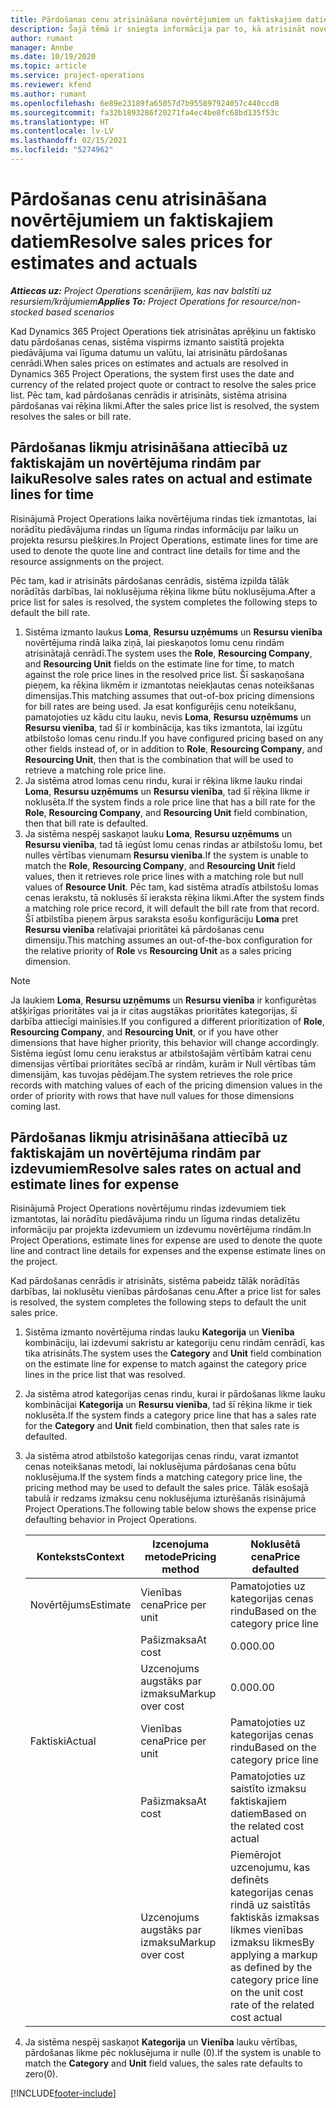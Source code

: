 ```yaml
---
title: Pārdošanas cenu atrisināšana novērtējumiem un faktiskajiem datiem
description: Šajā tēmā ir sniegta informācija par to, kā atrisināt novērtējumu un faktisko pārdošanas datu likmes.
author: rumant
manager: Annbe
ms.date: 10/19/2020
ms.topic: article
ms.service: project-operations
ms.reviewer: kfend
ms.author: rumant
ms.openlocfilehash: 6e89e23189fa65057d7b955897924057c440ccd8
ms.sourcegitcommit: fa32b1893286f20271fa4ec4be8fc68bd135f53c
ms.translationtype: HT
ms.contentlocale: lv-LV
ms.lasthandoff: 02/15/2021
ms.locfileid: "5274962"
---
```

# <a name="resolve-sales-prices-for-estimates-and-actuals"></a><span data-ttu-id="2fb12-103">Pārdošanas cenu atrisināšana novērtējumiem un faktiskajiem datiem</span><span class="sxs-lookup"><span data-stu-id="2fb12-103">Resolve sales prices for estimates and actuals</span></span>

<span data-ttu-id="2fb12-104">_**Attiecas uz:** Project Operations scenārijiem, kas nav balstīti uz resursiem/krājumiem_</span><span class="sxs-lookup"><span data-stu-id="2fb12-104">_**Applies To:** Project Operations for resource/non-stocked based scenarios_</span></span>

<span data-ttu-id="2fb12-105">Kad Dynamics 365 Project Operations tiek atrisinātas aprēķinu un faktisko datu pārdošanas cenas, sistēma vispirms izmanto saistītā projekta piedāvājuma vai līguma datumu un valūtu, lai atrisinātu pārdošanas cenrādi.</span><span class="sxs-lookup"><span data-stu-id="2fb12-105">When sales prices on estimates and actuals are resolved in Dynamics 365 Project Operations, the system first uses the date and currency of the related project quote or contract to resolve the sales price list.</span></span> <span data-ttu-id="2fb12-106">Pēc tam, kad pārdošanas cenrādis ir atrisināts, sistēma atrisina pārdošanas vai rēķina likmi.</span><span class="sxs-lookup"><span data-stu-id="2fb12-106">After the sales price list is resolved, the system resolves the sales or bill rate.</span></span>

## <a name="resolve-sales-rates-on-actual-and-estimate-lines-for-time"></a><span data-ttu-id="2fb12-107">Pārdošanas likmju atrisināšana attiecībā uz faktiskajām un novērtējuma rindām par laiku</span><span class="sxs-lookup"><span data-stu-id="2fb12-107">Resolve sales rates on actual and estimate lines for time</span></span>

<span data-ttu-id="2fb12-108">Risinājumā Project Operations laika novērtējuma rindas tiek izmantotas, lai norādītu piedāvājuma rindas un līguma rindas informāciju par laiku un projekta resursu piešķires.</span><span class="sxs-lookup"><span data-stu-id="2fb12-108">In Project Operations, estimate lines for time are used to denote the quote line and contract line details for time and the resource assignments on the project.</span></span>

<span data-ttu-id="2fb12-109">Pēc tam, kad ir atrisināts pārdošanas cenrādis, sistēma izpilda tālāk norādītās darbības, lai noklusējuma rēķina likme būtu noklusējuma.</span><span class="sxs-lookup"><span data-stu-id="2fb12-109">After a price list for sales is resolved, the system completes the following steps to default the bill rate.</span></span>

1. <span data-ttu-id="2fb12-110">Sistēma izmanto laukus **Loma**, **Resursu uzņēmums** un **Resursu vienība** novērtējuma rindā laika ziņā, lai pieskaņotos lomu cenu rindām atrisinātajā cenrādī.</span><span class="sxs-lookup"><span data-stu-id="2fb12-110">The system uses the **Role**, **Resourcing Company**, and **Resourcing Unit** fields on the estimate line for time, to match against the role price lines in the resolved price list.</span></span> <span data-ttu-id="2fb12-111">Šī saskaņošana pieņem, ka rēķina likmēm ir izmantotas neiekļautas cenas noteikšanas dimensijas.</span><span class="sxs-lookup"><span data-stu-id="2fb12-111">This matching assumes that out-of-box pricing dimensions for bill rates are being used.</span></span> <span data-ttu-id="2fb12-112">Ja esat konfigurējis cenu noteikšanu, pamatojoties uz kādu citu lauku, nevis **Loma**, **Resursu uzņēmums** un **Resursu vienība**, tad šī ir kombinācija, kas tiks izmantota, lai izgūtu atbilstošo lomas cenu rindu.</span><span class="sxs-lookup"><span data-stu-id="2fb12-112">If you have configured pricing based on any other fields instead of, or in addition to **Role**, **Resourcing Company**, and **Resourcing Unit**, then that is the combination that will be used to retrieve a matching role price line.</span></span>
2. <span data-ttu-id="2fb12-113">Ja sistēma atrod lomas cenu rindu, kurai ir rēķina likme lauku rindai **Loma**, **Resursu uzņēmums** un **Resursu vienība**, tad šī rēķina likme ir noklusēta.</span><span class="sxs-lookup"><span data-stu-id="2fb12-113">If the system finds a role price line that has a bill rate for the **Role**, **Resourcing Company**, and **Resourcing Unit** field combination, then that bill rate is defaulted.</span></span>
3. <span data-ttu-id="2fb12-114">Ja sistēma nespēj saskaņot lauku **Loma**, **Resursu uzņēmums** un **Resursu vienība**, tad tā iegūst lomu cenas rindas ar atbilstošu lomu, bet nulles vērtības vienumam **Resursu vienība**.</span><span class="sxs-lookup"><span data-stu-id="2fb12-114">If the system is unable to match the **Role**, **Resourcing Company**, and **Resourcing Unit** field values, then it retrieves role price lines with a matching role but null values of **Resource Unit**.</span></span> <span data-ttu-id="2fb12-115">Pēc tam, kad sistēma atradīs atbilstošu lomas cenas ierakstu, tā noklusēs šī ieraksta rēķina likmi.</span><span class="sxs-lookup"><span data-stu-id="2fb12-115">After the system finds a matching role price record, it will default the bill rate from that record.</span></span> <span data-ttu-id="2fb12-116">Šī atbilstība pieņem ārpus saraksta esošu konfigurāciju **Loma** pret **Resursu vienība** relatīvajai prioritātei kā pārdošanas cenu dimensiju.</span><span class="sxs-lookup"><span data-stu-id="2fb12-116">This matching assumes an out-of-the-box configuration for the relative priority of **Role** vs **Resourcing Unit** as a sales pricing dimension.</span></span>

> [!NOTE]
> <span data-ttu-id="2fb12-117">Ja laukiem **Loma**, **Resursu uzņēmums** un **Resursu vienība** ir konfigurētas atšķirīgas prioritātes vai ja ir citas augstākas prioritātes kategorijas, šī darbība attiecīgi mainīsies.</span><span class="sxs-lookup"><span data-stu-id="2fb12-117">If you configured a different prioritization of **Role**, **Resourcing Company**, and **Resourcing Unit**, or if you have other dimensions that have higher priority, this behavior will change accordingly.</span></span> <span data-ttu-id="2fb12-118">Sistēma iegūst lomu cenu ierakstus ar atbilstošajām vērtībām katrai cenu dimensijas vērtībai prioritātes secībā ar rindām, kurām ir Null vērtības tām dimensijām, kas tuvojas pēdējam.</span><span class="sxs-lookup"><span data-stu-id="2fb12-118">The system retrieves the role price records with matching values of each of the pricing dimension values in the order of priority with rows that have null values for those dimensions coming last.</span></span>

## <a name="resolve-sales-rates-on-actual-and-estimate-lines-for-expense"></a><span data-ttu-id="2fb12-119">Pārdošanas likmju atrisināšana attiecībā uz faktiskajām un novērtējuma rindām par izdevumiem</span><span class="sxs-lookup"><span data-stu-id="2fb12-119">Resolve sales rates on actual and estimate lines for expense</span></span>

<span data-ttu-id="2fb12-120">Risinājumā Project Operations novērtējumu rindas izdevumiem tiek izmantotas, lai norādītu piedāvājuma rindu un līguma rindas detalizētu informāciju par projekta izdevumiem un izdevumu novērtējuma rindām.</span><span class="sxs-lookup"><span data-stu-id="2fb12-120">In Project Operations, estimate lines for expense are used to denote the quote line and contract line details for expenses and the expense estimate lines on the project.</span></span>

<span data-ttu-id="2fb12-121">Kad pārdošanas cenrādis ir atrisināts, sistēma pabeidz tālāk norādītās darbības, lai noklusētu vienības pārdošanas cenu.</span><span class="sxs-lookup"><span data-stu-id="2fb12-121">After a price list for sales is resolved, the system completes the following steps to default the unit sales price.</span></span>

1. <span data-ttu-id="2fb12-122">Sistēma izmanto novērtējuma rindas lauku **Kategorija** un **Vienība** kombināciju, lai izdevumi sakristu ar kategoriju cenu rindām cenrādī, kas tika atrisināts.</span><span class="sxs-lookup"><span data-stu-id="2fb12-122">The system uses the **Category** and **Unit** field combination on the estimate line for expense to match against the category price lines in the price list that was resolved.</span></span>
2. <span data-ttu-id="2fb12-123">Ja sistēma atrod kategorijas cenas rindu, kurai ir pārdošanas likme lauku kombinācijai **Kategorija** un **Resursu vienība**, tad šī rēķina likme ir tiek noklusēta.</span><span class="sxs-lookup"><span data-stu-id="2fb12-123">If the system finds a category price line that has a sales rate for the **Category** and **Unit** field combination, then that sales rate is defaulted.</span></span>
3. <span data-ttu-id="2fb12-124">Ja sistēma atrod atbilstošo kategorijas cenas rindu, varat izmantot cenas noteikšanas metodi, lai noklusējuma pārdošanas cena būtu noklusējuma.</span><span class="sxs-lookup"><span data-stu-id="2fb12-124">If the system finds a matching category price line, the pricing method may be used to default the sales price.</span></span> <span data-ttu-id="2fb12-125">Tālāk esošajā tabulā ir redzams izmaksu cenu noklusējuma izturēšanās risinājumā Project Operations.</span><span class="sxs-lookup"><span data-stu-id="2fb12-125">The following table below shows the expense price defaulting behavior in Project Operations.</span></span>

    | <span data-ttu-id="2fb12-126">Konteksts</span><span class="sxs-lookup"><span data-stu-id="2fb12-126">Context</span></span> | <span data-ttu-id="2fb12-127">Izcenojuma metode</span><span class="sxs-lookup"><span data-stu-id="2fb12-127">Pricing method</span></span> | <span data-ttu-id="2fb12-128">Noklusētā cena</span><span class="sxs-lookup"><span data-stu-id="2fb12-128">Price defaulted</span></span> |
    | --- | --- | --- |
    | <span data-ttu-id="2fb12-129">Novērtējums</span><span class="sxs-lookup"><span data-stu-id="2fb12-129">Estimate</span></span> | <span data-ttu-id="2fb12-130">Vienības cena</span><span class="sxs-lookup"><span data-stu-id="2fb12-130">Price per unit</span></span> | <span data-ttu-id="2fb12-131">Pamatojoties uz kategorijas cenas rindu</span><span class="sxs-lookup"><span data-stu-id="2fb12-131">Based on the category price line</span></span> |
    | &nbsp; | <span data-ttu-id="2fb12-132">Pašizmaksa</span><span class="sxs-lookup"><span data-stu-id="2fb12-132">At cost</span></span> | <span data-ttu-id="2fb12-133">0.00</span><span class="sxs-lookup"><span data-stu-id="2fb12-133">0.00</span></span> |
    | &nbsp; | <span data-ttu-id="2fb12-134">Uzcenojums augstāks par izmaksu</span><span class="sxs-lookup"><span data-stu-id="2fb12-134">Markup over cost</span></span> | <span data-ttu-id="2fb12-135">0.00</span><span class="sxs-lookup"><span data-stu-id="2fb12-135">0.00</span></span> |
    | <span data-ttu-id="2fb12-136">Faktiski</span><span class="sxs-lookup"><span data-stu-id="2fb12-136">Actual</span></span> | <span data-ttu-id="2fb12-137">Vienības cena</span><span class="sxs-lookup"><span data-stu-id="2fb12-137">Price per unit</span></span> | <span data-ttu-id="2fb12-138">Pamatojoties uz kategorijas cenas rindu</span><span class="sxs-lookup"><span data-stu-id="2fb12-138">Based on the category price line</span></span> |
    | &nbsp; | <span data-ttu-id="2fb12-139">Pašizmaksa</span><span class="sxs-lookup"><span data-stu-id="2fb12-139">At cost</span></span> | <span data-ttu-id="2fb12-140">Pamatojoties uz saistīto izmaksu faktiskajiem datiem</span><span class="sxs-lookup"><span data-stu-id="2fb12-140">Based on the related cost actual</span></span> |
    | &nbsp; | <span data-ttu-id="2fb12-141">Uzcenojums augstāks par izmaksu</span><span class="sxs-lookup"><span data-stu-id="2fb12-141">Markup over cost</span></span> | <span data-ttu-id="2fb12-142">Piemērojot uzcenojumu, kas definēts kategorijas cenas rindā uz saistītās faktiskās izmaksas likmes vienības izmaksu likmes</span><span class="sxs-lookup"><span data-stu-id="2fb12-142">By applying a markup as defined by the category price line on the unit cost rate of the related cost actual</span></span> |

4. <span data-ttu-id="2fb12-143">Ja sistēma nespēj saskaņot **Kategorija** un **Vienība** lauku vērtības, pārdošanas likme pēc noklusējuma ir nulle (0).</span><span class="sxs-lookup"><span data-stu-id="2fb12-143">If the system is unable to match the **Category** and **Unit** field values, the sales rate defaults to zero(0).</span></span>


[!INCLUDE[footer-include](../includes/footer-banner.md)]